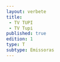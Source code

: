 ```yaml
---
layout: verbete
title:
 - TV TUPI
 - TV Tupi
published: true
edition: 1  
type: T
subtype: Emissoras
---
```


